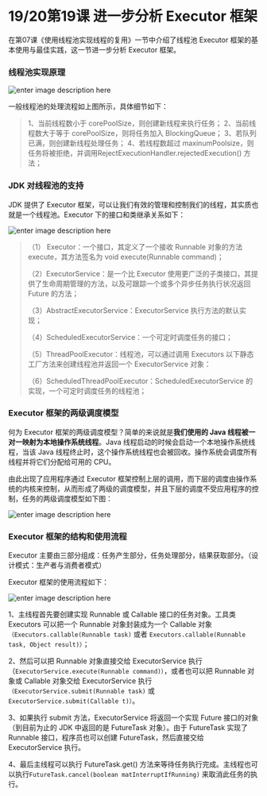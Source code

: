 # 19/20第19课 进一步分析 Executor 框架

在第07课《使用线程池实现线程的复用》一节中介绍了线程池 Executor 框架的基本使用与最佳实践，这一节进一步分析 Executor 框架。

### 线程池实现原理

![enter image description here](https://images.gitbook.cn/e49c5e30-f1bf-11e7-9d5e-fb4b85bebad9)

一般线程池的处理流程如上图所示，具体细节如下：

> 1、当前线程数小于 corePoolSize，则创建新线程来执行任务；
> 2、当前线程数大于等于 corePoolSize，则将任务加入 BlockingQueue；
> 3、若队列已满，则创建新线程处理任务；
> 4、若线程数超过 maxinumPoolsize，则任务将被拒绝，并调用RejectExecutionHandler.rejectedExecution() 方法；

### JDK 对线程池的支持

JDK 提供了 Executor 框架，可以让我们有效的管理和控制我们的线程，其实质也就是一个线程池。Executor 下的接口和类继承关系如下：

![enter image description here](https://images.gitbook.cn/35007410-f1bb-11e7-9d5e-fb4b85bebad9)

> （1） Executor：一个接口，其定义了一个接收 Runnable 对象的方法 execute，其方法签名为 void execute(Runnable command)；
>
> （2）ExecutorService：是一个比 Executor 使用更广泛的子类接口，其提供了生命周期管理的方法，以及可跟踪一个或多个异步任务执行状况返回 Future 的方法；
>
> （3）AbstractExecutorService：ExecutorService 执行方法的默认实现；
>
> （4）ScheduledExecutorService：一个可定时调度任务的接口；
>
> （5）ThreadPoolExecutor：线程池，可以通过调用 Executors 以下静态工厂方法来创建线程池并返回一个 ExecutorService 对象：
>
> （6）ScheduledThreadPoolExecutor：ScheduledExecutorService 的实现，一个可定时调度任务的线程池；

### Executor 框架的两级调度模型

何为 Executor 框架的两级调度模型？简单的来说就是**我们使用的 Java 线程被一对一映射为本地操作系统线程**。Java 线程启动的时候会启动一个本地操作系统线程，当该 Java 线程终止时，这个操作系统线程也会被回收。操作系统会调度所有线程并将它们分配给可用的 CPU。

由此出现了应用程序通过 Executor 框架控制上层的调用，而下层的调度由操作系统的内核来控制，从而形成了两级的调度模型，并且下层的调度不受应用程序的控制，任务的两级调度模型如下图：

![enter image description here](https://images.gitbook.cn/900ff830-f1c0-11e7-acdb-b3a42243c716)

### Executor 框架的结构和使用流程

Executor 主要由三部分组成：任务产生部分，任务处理部分，结果获取部分。（设计模式：生产者与消费者模式）

Executor 框架的使用流程如下：

![enter image description here](https://images.gitbook.cn/5f158f00-f1c1-11e7-acdb-b3a42243c716)

1、主线程首先要创建实现 Runnable 或 Callable 接口的任务对象。工具类 Executors 可以把一个 Runnable 对象封装成为一个 Callable 对象`（Executors.callable(Runnable task)` 或者 `Executors.callable(Runnable task, Object result)）`；

2、然后可以把 Runnable 对象直接交给 ExecutorService 执行（`ExecutorService.execute(Runnable command)）`，或者也可以把 Runnable 对象或 Callable 对象交给 ExecutorService 执行`（ExecutorService.submit(Runnable task)` 或 `ExecutorService.submit(Callable t)）`。

3、如果执行 submit 方法，ExecutorService 将返回一个实现 Future 接口的对象（到目前为止的 JDK 中返回的是 FutureTask 对象）。由于 FutureTask 实现了 Runnable 接口，程序员也可以创建 FutureTask，然后直接交给 ExecutorService 执行。

4、最后主线程可以执行 FutureTask.get() 方法来等待任务执行完成。主线程也可以执行`FutureTask.cancel(boolean matInterruptIfRunning)` 来取消此任务的执行。